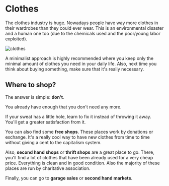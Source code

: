 # Clothes

The clothes industry is huge. Nowadays people have way more clothes in their wardrobes than they could ever wear. This is an environmental disaster and a human one too (due to the chemicals used and the poor/young labor exploited).

![clothes](~@assets/clothes.jpeg)

A minimalist approach is highly recommended where you keep only the minimal amount of clothes you need in your daily life. Also, next time you think about buying something, make sure that it's really necessary.

## Where to shop?

The answer is simple: **don't**.

You already have enough that you don't need any more.

If your sweat has a little hole, learn to fix it instead of throwing it away. You'll get a greater satisfaction from it.

You can also find some **free shops**. These places work by donations or exchange. It's a really cool way to have new clothes from time to time without giving a cent to the capitalism system.

Also, **second hand shops** or **thrift shops** are a great place to go. There, you'll find a lot of clothes that have been already used for a very cheap price. Everything is clean and in good condition. Also the majority of these places are run by charitative association.

Finally, you can go to **garage sales** or **second hand markets**.
